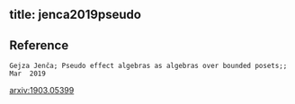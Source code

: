 title: jenca2019pseudo
---


## Reference

	Gejza Jenča; Pseudo effect algebras as algebras over bounded posets;;  Mar  2019


[arxiv:1903.05399](https://arxiv.org/abs/1903.05399)